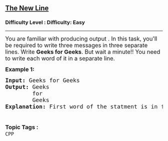 <h2><a href="https://www.geeksforgeeks.org/problems/the-new-line/1?page=1&category=CPP&sortBy=submissions">The New Line</a></h2><h3>Difficulty Level : Difficulty: Easy</h3><hr><div class="problems_problem_content__Xm_eO"><p><span style="font-size: 18px;">You are familiar with producing output . In this task, you'll be required to write three messages in three separate lines. Write <strong>Geeks for Geeks</strong>. But wait a minute!! You need to write each word of it in a separate line.</span></p>
<p><span style="font-size: 18px;"><strong>Example 1:</strong></span></p>
<pre><span style="font-size: 18px;"><strong>Input:</strong> Geeks for Geeks
<strong>Output: </strong>Geeks<br>        for
        Geeks
<strong>Explanation: </strong>First word of the statment is in first line, next word is in next line, and last is in last line.</span></pre></div><br><p><span style=font-size:18px><strong>Topic Tags : </strong><br><code>CPP</code>&nbsp;